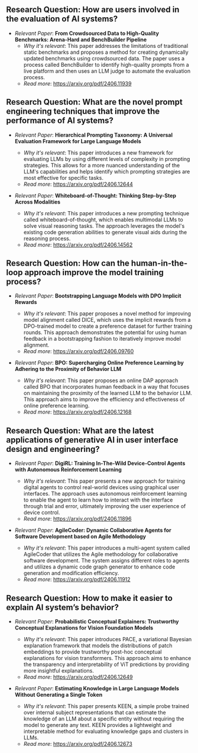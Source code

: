 ## Research Question: How are users involved in the evaluation of AI systems?

- *Relevant Paper*: **From Crowdsourced Data to High-Quality Benchmarks: Arena-Hard and BenchBuilder Pipeline**
    - *Why it's relevant*: This paper addresses the limitations of traditional static benchmarks and proposes a method for creating dynamically updated benchmarks using crowdsourced data. The paper uses a process called BenchBuilder to identify high-quality prompts from a live platform and then uses an LLM judge to automate the evaluation process. 
    - *Read more*: https://arxiv.org/pdf/2406.11939

## Research Question: What are the novel prompt engineering techniques that improve the performance of AI systems?

- *Relevant Paper*: **Hierarchical Prompting Taxonomy: A Universal Evaluation Framework for Large Language Models**
    - *Why it's relevant*: This paper introduces a new framework for evaluating LLMs by using different levels of complexity in prompting strategies. This allows for a more nuanced understanding of the LLM's capabilities and helps identify which prompting strategies are most effective for specific tasks.
    - *Read more*: https://arxiv.org/pdf/2406.12644

- *Relevant Paper*: **Whiteboard-of-Thought: Thinking Step-by-Step Across Modalities**
    - *Why it's relevant*: This paper introduces a new prompting technique called whiteboard-of-thought, which enables multimodal LLMs to solve visual reasoning tasks. The approach leverages the model's existing code generation abilities to generate visual aids during the reasoning process. 
    - *Read more*: https://arxiv.org/pdf/2406.14562

## Research Question: How can the human-in-the-loop approach improve the model training process?

- *Relevant Paper*: **Bootstrapping Language Models with DPO Implicit Rewards**
    - *Why it's relevant*: This paper proposes a novel method for improving model alignment called DICE, which uses the implicit rewards from a DPO-trained model to create a preference dataset for further training rounds. This approach demonstrates the potential for using human feedback in a bootstrapping fashion to iteratively improve model alignment.
    - *Read more*: https://arxiv.org/pdf/2406.09760

- *Relevant Paper*: **BPO: Supercharging Online Preference Learning by Adhering to the Proximity of Behavior LLM**
    - *Why it's relevant*: This paper proposes an online DAP approach called BPO that incorporates human feedback in a way that focuses on maintaining the proximity of the learned LLM to the behavior LLM. This approach aims to improve the efficiency and effectiveness of online preference learning.
    - *Read more*: https://arxiv.org/pdf/2406.12168

## Research Question: What are the latest applications of generative AI in user interface design and engineering?

- *Relevant Paper*: **DigiRL: Training In-The-Wild Device-Control Agents with Autonomous Reinforcement Learning**
    - *Why it's relevant*: This paper presents a new approach for training digital agents to control real-world devices using graphical user interfaces. The approach uses autonomous reinforcement learning to enable the agent to learn how to interact with the interface through trial and error, ultimately improving the user experience of device control.
    - *Read more*: https://arxiv.org/pdf/2406.11896

- *Relevant Paper*: **AgileCoder: Dynamic Collaborative Agents for Software Development based on Agile Methodology**
    - *Why it's relevant*: This paper introduces a multi-agent system called AgileCoder that utilizes the Agile methodology for collaborative software development. The system assigns different roles to agents and utilizes a dynamic code graph generator to enhance code generation and modification efficiency. 
    - *Read more*: https://arxiv.org/pdf/2406.11912

## Research Question: How to make it easier to explain AI system’s behavior?

- *Relevant Paper*: **Probabilistic Conceptual Explainers: Trustworthy Conceptual Explanations for Vision Foundation Models**
    - *Why it's relevant*: This paper introduces PACE, a variational Bayesian explanation framework that models the distributions of patch embeddings to provide trustworthy post-hoc conceptual explanations for vision transformers. This approach aims to enhance the transparency and interpretability of ViT predictions by providing more insightful explanations.
    - *Read more*: https://arxiv.org/pdf/2406.12649

- *Relevant Paper*: **Estimating Knowledge in Large Language Models Without Generating a Single Token**
    - *Why it's relevant*: This paper presents KEEN, a simple probe trained over internal subject representations that can estimate the knowledge of an LLM about a specific entity without requiring the model to generate any text. KEEN provides a lightweight and interpretable method for evaluating knowledge gaps and clusters in LLMs.
    - *Read more*: https://arxiv.org/pdf/2406.12673
